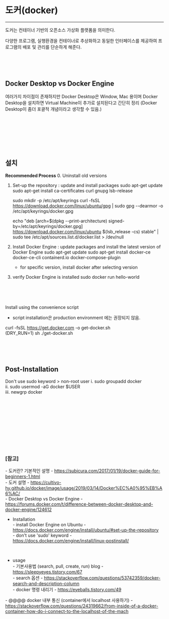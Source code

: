 # 도커(docker)
---

도커는 컨테이너 기반의 오픈소스 가상화 플랫폼을 의미한다.

다양한 프로그램, 실행환경을 컨테이너로 추상화하고 동일한 인터페이스를 제공하여 프로그램의 배포 및 관리를 단순하게 해준다.


<br><br><br>

## Docker Desktop vs Docker Engine

여러가지 차이점이 존재하지만 Docker Desktop은 Window, Mac 용이며 Docker Desktop을 설치하면 Virtual Machine이 추가로 설치된다고 간단히 정리
(Docker Desktop이 좀더 포괄적 개념이라고 생각할 수 있음.)


<br><br><br>
<br><br><br>

## 설치

**Recommended Process**
0. Uninstall old versions <br>
1. Set-up the repository : update and install packages
   sudo apt-get update
   sudo apt-get install ca-certificates curl gnupg lsb-release

   sudo mkdir -p /etc/apt/keyrings
   curl -fsSL https://download.docker.com/linux/ubuntu/gpg | sudo gpg --dearmor -o /etc/apt/keyrings/docker.gpg

   echo "deb [arch=$(dpkg --print-architecture) signed-by=/etc/apt/keyrings/docker.gpg] https://download.docker.com/linux/ubuntu $(lsb_release -cs) stable" | sudo tee /etc/apt/sources.list.d/docker.list > /dev/null

2. Install Docker Engine : update packages and install the latest version of Docker Engine
   sudo apt-get update
   sudo apt-get install docker-ce docker-ce-cli containerd.io docker-compose-plugin

   * for specific version, install docker after selecting version

3. verify Docker Engine is installed
   sudo docker run hello-world
   

<br><br><br>

Install using the convenience script
* script installation은 production environment 에는 권장되지 않음.

curl -fsSL https://get.docker.com -o get-docker.sh <br>
(DRY_RUN=1) sh ./get-docker.sh


<br><br><br>

## Post-Installation

Don't use sudo keyword > non-root user
i. sudo groupadd docker <br>
ii. sudo usermod -aG docker $USER <br>
iii. newgrp docker <br>



<br><br><br>
<br><br><br>
<br><br><br>

### [참고] <br>
  *-* 도커란? 기본적인 설명 - https://subicura.com/2017/01/19/docker-guide-for-beginners-1.html <br>
  *-* 도커 설명 - https://cultivo-hy.github.io/docker/image/usage/2019/03/14/Docker%EC%A0%95%EB%A6%AC/ <br>
  *-* Docker Desktop vs Docker Engine - https://forums.docker.com/t/difference-between-docker-desktop-and-docker-engine/124612 <br>

  * Installation <br>
  *-* install Docker Engine on Ubuntu - https://docs.docker.com/engine/install/ubuntu/#set-up-the-repository <br>
  *-* don't use 'sudo' keyword - https://docs.docker.com/engine/install/linux-postinstall/ <br>

  <br>

  * usage <br>
  *-* 기본사용법 (search, pull, create, run) blog -  https://sleepyeyes.tistory.com/67 <br>
  *-* search 옵션 - https://stackoverflow.com/questions/53742359/docker-search-and-description-column <br>
  *-* docker 명령 내리기 - https://eyeballs.tistory.com/49 <br>

  *-* @@@@ docker 내부 통신 (container에서 localhost 사용하기) - https://stackoverflow.com/questions/24319662/from-inside-of-a-docker-container-how-do-i-connect-to-the-localhost-of-the-mach <br>